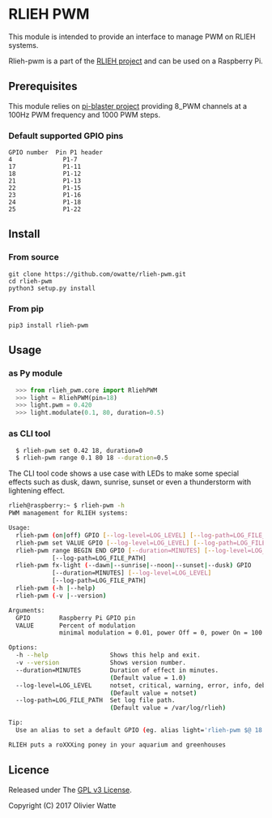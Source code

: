 # RLIEH PWM

This module is intended to provide an interface to manage PWM on RLIEH systems.

Rlieh-pwm is a part of the [RLIEH project](http://www.lebiklab.com/portfolio/rlieh/)
and can be used on a Raspberry Pi.

## Prerequisites

This module relies on [pi-blaster project](https://github.com/hybridgroup/pi-blaster) providing 8_PWM channels at a 100Hz PWM frequency and 1000 PWM steps.

### Default supported GPIO pins

    GPIO number  Pin P1 header
    4              P1-7
    17             P1-11
    18             P1-12
    21             P1-13
    22             P1-15
    23             P1-16
    24             P1-18
    25             P1-22

## Install

### From source

```
git clone https://github.com/owatte/rlieh-pwm.git
cd rlieh-pwm
python3 setup.py install
```
### From pip

```
pip3 install rlieh-pwm
```
## Usage

### as Py module
```python
  >>> from rlieh_pwm.core import RliehPWM
  >>> light = RliehPWM(pin=18)
  >>> light.pwm = 0.420
  >>> light.modulate(0.1, 80, duration=0.5)
```

### as CLI tool
```bash
  $ rlieh-pwm set 0.42 18, duration=0
  $ rlieh-pwm range 0.1 80 18 --duration=0.5
```

The CLI tool code shows a use case with LEDs to make some special effects such as
dusk, dawn, sunrise, sunset or even a thunderstorm with lightening effect.

```bash
rlieh@raspberry:~ $ rlieh-pwm -h
PWM management for RLIEH systems:

Usage:
  rlieh-pwm (on|off) GPIO [--log-level=LOG_LEVEL] [--log-path=LOG_FILE_PATH]
  rlieh-pwm set VALUE GPIO [--log-level=LOG_LEVEL] [--log-path=LOG_FILE_PATH]
  rlieh-pwm range BEGIN END GPIO [--duration=MINUTES] [--log-level=LOG_LEVEL]
            [--log-path=LOG_FILE_PATH]
  rlieh-pwm fx-light (--dawn|--sunrise|--noon|--sunset|--dusk) GPIO
            [--duration=MINUTES] [--log-level=LOG_LEVEL]
            [--log-path=LOG_FILE_PATH]
  rlieh-pwm (-h |--help)
  rlieh-pwm (-v |--version)

Arguments:
  GPIO        Raspberry Pi GPIO pin
  VALUE       Percent of modulation
              minimal modulation = 0.01, power Off = 0, power On = 100

Options:
  -h --help                 Shows this help and exit.
  -v --version              Shows version number.
  --duration=MINUTES        Duration of effect in minutes.
                            (Default value = 1.0)
  --log-level=LOG_LEVEL     notset, critical, warning, error, info, debug.
                            (Default value = notset)
  --log-path=LOG_FILE_PATH  Set log file path.
                            (Default value = /var/log/rlieh)

Tip:
  Use an alias to set a default GPIO (eg. alias light='rlieh-pwm $@ 18')

RLIEH puts a roXXXing poney in your aquarium and greenhouses

```
## Licence

Released under The [GPL v3 License](COPYING.md).

Copyright (C) 2017 Olivier Watte
